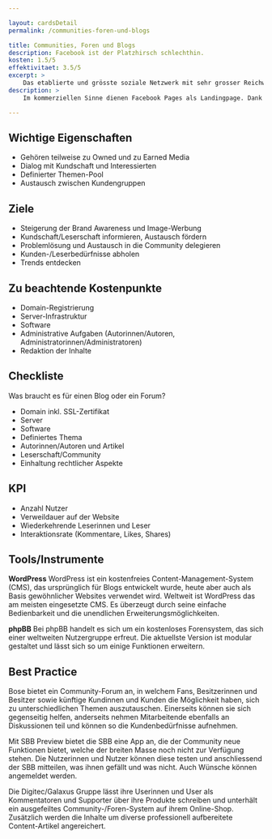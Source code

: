 ```yaml
---

layout: cardsDetail
permalink: /communities-foren-und-blogs

title: Communities, Foren und Blogs
description: Facebook ist der Platzhirsch schlechthin.
kosten: 1.5/5
effektivitaet: 3.5/5
excerpt: >
    Das etablierte und grösste soziale Netzwerk mit sehr grosser Reichweite.
description: >
    Im kommerziellen Sinne dienen Facebook Pages als Landingpage. Dank «Page-Tabs» sowie einem Call-to-Action-Button kann auf Buchungstools, Telefonnummern, Messenger oder Websites verlinkt werden. Auf der Facebook Page werden Posts in vielen möglichen Formaten mit der Community geteilt. Zusätzlich kann mit Hilfe von «Sponsored Content» Reichweite für Posts eingekauft werden.

---
```


## Wichtige Eigenschaften
- Gehören teilweise zu Owned und zu Earned Media
- Dialog mit Kundschaft und Interessierten
- Definierter Themen-Pool
- Austausch zwischen Kundengruppen

## Ziele
- Steigerung der Brand Awareness und Image-Werbung
- Kundschaft/Leserschaft informieren, Austausch fördern
- Problemlösung und Austausch in die Community delegieren
- Kunden-/Leserbedürfnisse abholen
- Trends entdecken

## Zu beachtende Kostenpunkte
- Domain-Registrierung
- Server-Infrastruktur
- Software
- Administrative Aufgaben (Autorinnen/Autoren, Administratorinnen/Administratoren)
- Redaktion der Inhalte

## Checkliste
Was braucht es für einen Blog oder ein Forum?
- Domain inkl. SSL-Zertifikat
- Server
- Software
- Definiertes Thema
- Autorinnen/Autoren und Artikel
- Leserschaft/Community
- Einhaltung rechtlicher Aspekte

## KPI
- Anzahl Nutzer
- Verweildauer auf der Website
- Wiederkehrende Leserinnen und Leser
- Interaktionsrate (Kommentare, Likes, Shares)

## Tools/Instrumente
**WordPress**
WordPress ist ein kostenfreies Content-Management-System (CMS), das ursprünglich für Blogs entwickelt wurde, heute aber auch als Basis gewöhnlicher Websites verwendet wird. Weltweit ist WordPress das am meisten eingesetzte CMS. Es überzeugt durch seine einfache Bedienbarkeit und die unendlichen Erweiterungsmöglichkeiten.

**phpBB**
Bei phpBB handelt es sich um ein kostenloses Forensystem, das sich einer weltweiten Nutzergruppe erfreut. Die aktuellste Version ist modular gestaltet und lässt sich so um einige Funktionen erweitern.

## Best Practice
Bose bietet ein Community-Forum an, in welchem Fans, Besitzerinnen und Besitzer sowie künftige Kundinnen und Kunden die Möglichkeit haben, sich zu unterschiedlichen Themen auszutauschen. Einerseits können sie sich gegenseitig helfen, anderseits nehmen Mitarbeitende ebenfalls an Diskussionen teil und können so die Kundenbedürfnisse aufnehmen.

Mit SBB Preview bietet die SBB eine App an, die der Community neue Funktionen bietet, welche der breiten Masse noch nicht zur Verfügung stehen. Die Nutzerinnen und Nutzer können diese testen und anschliessend der SBB mitteilen, was ihnen gefällt und was nicht. Auch Wünsche können angemeldet werden.

Die Digitec/Galaxus Gruppe lässt ihre Userinnen und User als Kommentatoren und Supporter über ihre Produkte schreiben und unterhält ein ausgefeiltes Community-/Foren-System auf ihrem Online-Shop. Zusätzlich werden die Inhalte um diverse professionell aufbereitete Content-Artikel angereichert.